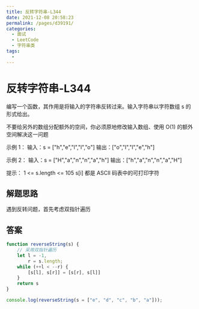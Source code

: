 ```yaml
---
title: 反转字符串-L344
date: 2021-12-08 20:58:23
permalink: /pages/d39191/
categories:
  - 面试
  - LeetCode
  - 字符串类
tags:
  - 
---
```


# 反转字符串-L344

编写一个函数，其作用是将输入的字符串反转过来。输入字符串以字符数组 s 的形式给出。

不要给另外的数组分配额外的空间，你必须原地修改输入数组、使用 O(1) 的额外空间解决这一问题

示例 1：
输入：s = ["h","e","l","l","o"]
输出：["o","l","l","e","h"]

示例 2：
输入：s = ["H","a","n","n","a","h"]
输出：["h","a","n","n","a","H"]
 

提示：
1 <= s.length <= 105
s[i] 都是 ASCII 码表中的可打印字符

## 解题思路

遇到反转问题，首先考虑双指针遍历

## 答案

```js
function reverseString(s) {
    // 采用双指针遍历
    let l = -1,
        r = s.length;
    while (++l < --r) {
        [s[l], s[r]] = [s[r], s[l]]
    }
    return s
}

console.log(reverseString(s = ["e", "d", "c", "b", "a"]));
```